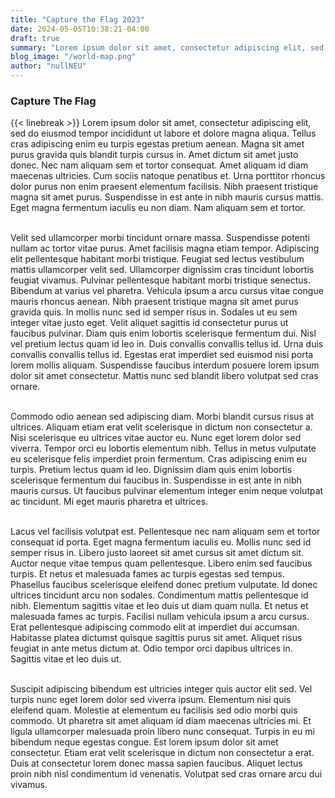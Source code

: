 ```yaml
---
title: "Capture the Flag 2023"
date: 2024-05-05T10:38:21-04:00
draft: true
summary: "Lorem ipsum dolor sit amet, consectetur adipiscing elit, sed do eiusmod tempor incididunt ut labore et dolore magna aliqua. Tellus cras adipiscing enim eu turpis egestas pretium aenean."
blog_image: "/world-map.png"
author: "nullNEU"
---
```


### Capture The Flag
{{< linebreak >}}
Lorem ipsum dolor sit amet, consectetur adipiscing elit, sed do eiusmod tempor incididunt ut labore et dolore magna aliqua. Tellus cras adipiscing enim eu turpis egestas pretium aenean. Magna sit amet purus gravida quis blandit turpis cursus in. Amet dictum sit amet justo donec. Nec nam aliquam sem et tortor consequat. Amet aliquam id diam maecenas ultricies. Cum sociis natoque penatibus et. Urna porttitor rhoncus dolor purus non enim praesent elementum facilisis. Nibh praesent tristique magna sit amet purus. Suspendisse in est ante in nibh mauris cursus mattis. Eget magna fermentum iaculis eu non diam. Nam aliquam sem et tortor.  

\
Velit sed ullamcorper morbi tincidunt ornare massa. Suspendisse potenti nullam ac tortor vitae purus. Amet facilisis magna etiam tempor. Adipiscing elit pellentesque habitant morbi tristique. Feugiat sed lectus vestibulum mattis ullamcorper velit sed. Ullamcorper dignissim cras tincidunt lobortis feugiat vivamus. Pulvinar pellentesque habitant morbi tristique senectus. Bibendum at varius vel pharetra. Vehicula ipsum a arcu cursus vitae congue mauris rhoncus aenean. Nibh praesent tristique magna sit amet purus gravida quis. In mollis nunc sed id semper risus in. Sodales ut eu sem integer vitae justo eget. Velit aliquet sagittis id consectetur purus ut faucibus pulvinar. Diam quis enim lobortis scelerisque fermentum dui. Nisl vel pretium lectus quam id leo in. Duis convallis convallis tellus id. Urna duis convallis convallis tellus id. Egestas erat imperdiet sed euismod nisi porta lorem mollis aliquam. Suspendisse faucibus interdum posuere lorem ipsum dolor sit amet consectetur. Mattis nunc sed blandit libero volutpat sed cras ornare.  

\
Commodo odio aenean sed adipiscing diam. Morbi blandit cursus risus at ultrices. Aliquam etiam erat velit scelerisque in dictum non consectetur a. Nisi scelerisque eu ultrices vitae auctor eu. Nunc eget lorem dolor sed viverra. Tempor orci eu lobortis elementum nibh. Tellus in metus vulputate eu scelerisque felis imperdiet proin fermentum. Cras adipiscing enim eu turpis. Pretium lectus quam id leo. Dignissim diam quis enim lobortis scelerisque fermentum dui faucibus in. Suspendisse in est ante in nibh mauris cursus. Ut faucibus pulvinar elementum integer enim neque volutpat ac tincidunt. Mi eget mauris pharetra et ultrices.  

\
Lacus vel facilisis volutpat est. Pellentesque nec nam aliquam sem et tortor consequat id porta. Eget magna fermentum iaculis eu. Mollis nunc sed id semper risus in. Libero justo laoreet sit amet cursus sit amet dictum sit. Auctor neque vitae tempus quam pellentesque. Libero enim sed faucibus turpis. Et netus et malesuada fames ac turpis egestas sed tempus. Phasellus faucibus scelerisque eleifend donec pretium vulputate. Id donec ultrices tincidunt arcu non sodales. Condimentum mattis pellentesque id nibh. Elementum sagittis vitae et leo duis ut diam quam nulla. Et netus et malesuada fames ac turpis. Facilisi nullam vehicula ipsum a arcu cursus. Erat pellentesque adipiscing commodo elit at imperdiet dui accumsan. Habitasse platea dictumst quisque sagittis purus sit amet. Aliquet risus feugiat in ante metus dictum at. Odio tempor orci dapibus ultrices in. Sagittis vitae et leo duis ut.  

\
Suscipit adipiscing bibendum est ultricies integer quis auctor elit sed. Vel turpis nunc eget lorem dolor sed viverra ipsum. Elementum nisi quis eleifend quam. Molestie at elementum eu facilisis sed odio morbi quis commodo. Ut pharetra sit amet aliquam id diam maecenas ultricies mi. Et ligula ullamcorper malesuada proin libero nunc consequat. Turpis in eu mi bibendum neque egestas congue. Est lorem ipsum dolor sit amet consectetur. Etiam erat velit scelerisque in dictum non consectetur a erat. Duis at consectetur lorem donec massa sapien faucibus. Aliquet lectus proin nibh nisl condimentum id venenatis. Volutpat sed cras ornare arcu dui vivamus.